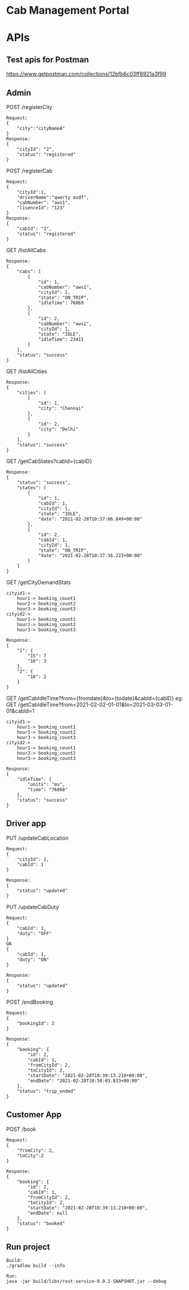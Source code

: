 # Cab Management Portal

# APIs

## Test apis for Postman
https://www.getpostman.com/collections/12bfb6c03ff8921a3f99

## Admin

POST /registerCity
```
Request:
{
    "city":"cityNameA"
}
Response:
{
    "cityId": "2",
    "status": "registered"
}
```

POST /registerCab
```
Request:
{
    "cityId":1,
    "driverName":"qwerty asdf",
    "cabNumber": "aws1",
    "lisenceId": "123"
}
Response:
{
    "cabId": "1",
    "status": "registered"
}
```

GET /listAllCabs
```
Response:
{
    "cabs": [
        {
            "id": 1,
            "cabNumber": "aws1",
            "cityId": 2,
            "state": "ON_TRIP",
            "idleTime": 76869
        },
        {
            "id": 2,
            "cabNumber": "aws1",
            "cityId": 1,
            "state": "IDLE",
            "idleTime": 23411
        }
    ],
    "status": "success"
}
```

GET /listAllCities
```
Response:
{
    "cities": [
        {
            "id": 1,
            "city": "Chennai"
        },
        {
            "id": 2,
            "city": "Delhi"
        }
    ],
    "status": "success"
}
```

GET /getCabStates?cabId={cabID}
```
Response:
{
    "status": "success",
    "states": [
        {
            "id": 1,
            "cabId": 1,
            "cityId": 1,
            "state": "IDLE",
            "date": "2021-02-28T10:37:06.849+00:00"
        },
        {
            "id": 2,
            "cabId": 1,
            "cityId": 1,
            "state": "ON_TRIP",
            "date": "2021-02-28T10:37:36.223+00:00"
        }
    ]
}
```

GET /getCityDemandStats
```
cityid1->
    hour1-> booking_count1
    hour2-> booking_count2
    hour3-> booking_count3
cityid2->
    hour1-> booking_count1
    hour2-> booking_count2
    hour3-> booking_count3

Response:
{
    "1": {
        "15": 7
        "16": 3
    },
    "2": {
        "16": 2
    }
}
```

GET /getCabIdleTime?from={fromdate}&to={todate}&cabId={cabID}
eg:
GET /getCabIdleTime?from=2021-02-02-01-01&to=2021-03-03-01-01&cabId=1
```
cityid1->
    hour1-> booking_count1
    hour2-> booking_count2
    hour3-> booking_count3
cityid2->
    hour1-> booking_count1
    hour2-> booking_count2
    hour3-> booking_count3

Response:
{
    "idleTime": {
        "units": "ms",
        "time": "76868"
    },
    "status": "success"
}
```

## Driver app

PUT /updateCabLocation
```
Request:
{
    "cityId": 2,
    "cabId": 1
}

Response:
{
    "status": "updated"
}
```

PUT /updateCabDuty
```
Request:
{
    "cabId": 1,
    "duty": "OFF"
}
OR
{
    "cabId": 1,
    "duty": "ON"
}       

Response:
{
    "status": "updated"
}
```

POST /endBooking
```
Request:
{
    "bookingId": 2
} 

Response:
{
    "booking": {
        "id": 2,
        "cabId": 1,
        "fromCityId": 2,
        "toCityId": 2,
        "startDate": "2021-02-28T10:39:13.210+00:00",
        "endDate": "2021-02-28T10:58:03.833+00:00"
    },
    "status": "trip_ended"
}
```

## Customer App

POST /book
```
Request:
{
    "fromCity": 2,
    "toCity":2
}      

Response:
{
    "booking": {
        "id": 2,
        "cabId": 1,
        "fromCityId": 2,
        "toCityId": 2,
        "startDate": "2021-02-28T10:39:13.210+00:00",
        "endDate": null
    },
    "status": "booked"
}
```


## Run project
```
Build:
./gradlew build --info

Run:
java -jar build/libs/rest-service-0.0.1-SNAPSHOT.jar --debug
```